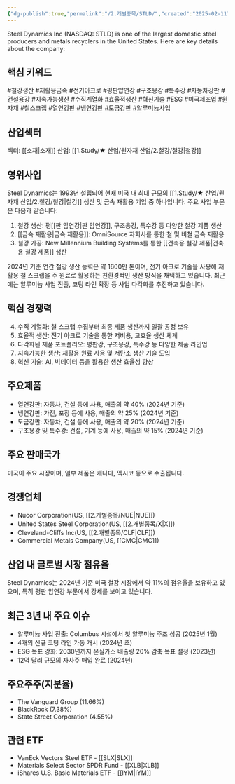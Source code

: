 ```yaml
---
{"dg-publish":true,"permalink":"/2.개별종목/STLD/","created":"2025-02-11T12:50:14.857+09:00","updated":"2025-06-03T20:06:01.374+09:00"}
---
```


Steel Dynamics Inc (NASDAQ: STLD) is one of the largest domestic steel producers and metals recyclers in the United States. Here are key details about the company:

## 핵심 키워드

#철강생산 #재활용금속 #전기아크로 #평판압연강 #구조용강 #특수강 #자동차강판 #건설용강 #지속가능생산 #수직계열화 #효율적생산 #혁신기술 #ESG #미국제조업 #원자재 #철스크랩 #열연강판 #냉연강판 #도금강판 #알루미늄사업

## 산업섹터

섹터: [[소재\|소재]]
산업: [[1.Study/★ 산업/원자재 산업/2.철강/철강\|철강]]

## 영위사업

Steel Dynamics는 1993년 설립되어 현재 미국 내 최대 규모의 [[1.Study/★ 산업/원자재 산업/2.철강/철강\|철강]] 생산 및 금속 재활용 기업 중 하나입니다. 주요 사업 부문은 다음과 같습니다:

1. 철강 생산: 평[[판 압연강\|판 압연강]], 구조용강, 특수강 등 다양한 철강 제품 생산
2. [[금속 재활용\|금속 재활용]]: OmniSource 자회사를 통한 철 및 비철 금속 재활용
3. 철강 가공: New Millennium Building Systems를 통한 [[건축용 철강 제품\|건축용 철강 제품]] 생산

2024년 기준 연간 철강 생산 능력은 약 1600만 톤이며, 전기 아크로 기술을 사용해 재활용 철 스크랩을 주 원료로 활용하는 친환경적인 생산 방식을 채택하고 있습니다. 최근에는 알루미늄 사업 진출, 코팅 라인 확장 등 사업 다각화를 추진하고 있습니다.

## 핵심 경쟁력

4. 수직 계열화: 철 스크랩 수집부터 최종 제품 생산까지 일괄 공정 보유
5. 효율적 생산: 전기 아크로 기술을 통한 저비용, 고효율 생산 체계
6. 다각화된 제품 포트폴리오: 평판강, 구조용강, 특수강 등 다양한 제품 라인업
7. 지속가능한 생산: 재활용 원료 사용 및 저탄소 생산 기술 도입
8. 혁신 기술: AI, 빅데이터 등을 활용한 생산 효율성 향상

## 주요제품

- 열연강판: 자동차, 건설 등에 사용, 매출의 약 40% (2024년 기준)
- 냉연강판: 가전, 포장 등에 사용, 매출의 약 25% (2024년 기준)
- 도금강판: 자동차, 건설 등에 사용, 매출의 약 20% (2024년 기준)
- 구조용강 및 특수강: 건설, 기계 등에 사용, 매출의 약 15% (2024년 기준)

## 주요 판매국가

미국이 주요 시장이며, 일부 제품은 캐나다, 멕시코 등으로 수출됩니다.

## 경쟁업체

- Nucor Corporation(US, [[2.개별종목/NUE\|NUE]])
- United States Steel Corporation(US, [[2.개별종목/X\|X]])
- Cleveland-Cliffs Inc(US, [[2.개별종목/CLF\|CLF]])
- Commercial Metals Company(US, [[CMC\|CMC]])

## 산업 내 글로벌 시장 점유율

Steel Dynamics는 2024년 기준 미국 철강 시장에서 약 11%의 점유율을 보유하고 있으며, 특히 평판 압연강 부문에서 강세를 보이고 있습니다.

## 최근 3년 내 주요 이슈

- 알루미늄 사업 진출: Columbus 시설에서 첫 알루미늄 주조 성공 (2025년 1월)
- 4개의 신규 코팅 라인 가동 개시 (2024년 초)
- ESG 목표 강화: 2030년까지 온실가스 배출량 20% 감축 목표 설정 (2023년)
- 12억 달러 규모의 자사주 매입 완료 (2024년)

## 주요주주(지분율)

- The Vanguard Group (11.66%)
- BlackRock (7.38%)
- State Street Corporation (4.55%)

## 관련 ETF

- VanEck Vectors Steel ETF - [[SLX\|SLX]]
- Materials Select Sector SPDR Fund - [[XLB\|XLB]]
- iShares U.S. Basic Materials ETF - [[IYM\|IYM]]